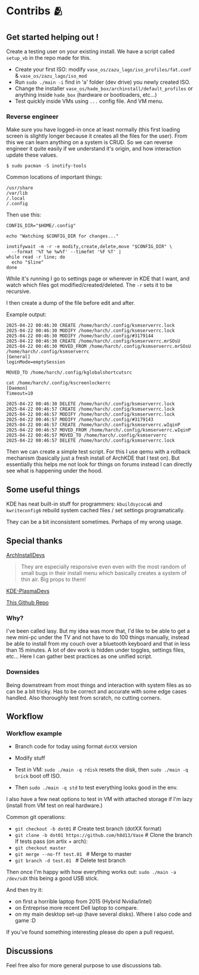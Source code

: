 # Contribs 🫂

## Get started helping out !

Create a testing user on your existing install. We have a script called `setup_vb` in the repo made for this.

- Create your first ISO: modify `vase_os/zazu_lago/iso_profiles/fat.conf` & `vase_os/zazu_lago/iso_mod`
- Run `sudo ./main -i` find in 'a' folder (dev drive) you newly created ISO.
- Change the installer `vase_os/hade_box/archinstall/default_profiles` or anything inside `hade_box` (hardware or bootloaders, etc...)
- Test quickly inside VMs using `...` config file. And VM menu.

### Reverse engineer

Make sure you have logged-in once at least normally (this first loading screen is slightly longer because it creates all the files for the user). From this we can learn anything on a system is CRUD. So we can reverse engineer it quite easily if we understand it's origin, and how interaction update these values.

`$ sudo pacman -S inotify-tools`

Common locations of important things:

```
/usr/share
/var/lib
/.local
/.config
```

Then use this:

```
CONFIG_DIR="$HOME/.config"

echo "Watching $CONFIG_DIR for changes..."

inotifywait -m -r -e modify,create,delete,move "$CONFIG_DIR" \
  --format '%T %e %w%f' --timefmt '%F %T' |
while read -r line; do
  echo "$line"
done
```

While it's running I go to settings page or wherever in KDE that I want, and watch which files got modified/created/deleted. The `-r` sets it to be recursive.

I then create a dump of the file before edit and after. 

Example output:
```
2025-04-22 00:46:30 CREATE /home/harch/.config/ksmserverrc.lock
2025-04-22 00:46:30 MODIFY /home/harch/.config/ksmserverrc.lock
2025-04-22 00:46:30 MODIFY /home/harch/.config/#3179144
2025-04-22 00:46:30 CREATE /home/harch/.config/ksmserverrc.mrSOsU
2025-04-22 00:46:30 MOVED_FROM /home/harch/.config/ksmserverrc.mrSOsU
/home/harch/.config/ksmserverrc
[General]
loginMode=emptySession

MOVED_TO /home/harch/.config/kglobalshortcutsrc

cat /home/harch/.config/kscreenlockerrc
[Daemon]
Timeout=10

2025-04-22 00:46:30 DELETE /home/harch/.config/ksmserverrc.lock
2025-04-22 00:46:57 CREATE /home/harch/.config/ksmserverrc.lock
2025-04-22 00:46:57 MODIFY /home/harch/.config/ksmserverrc.lock
2025-04-22 00:46:57 MODIFY /home/harch/.config/#3179143
2025-04-22 00:46:57 CREATE /home/harch/.config/ksmserverrc.wIqinP
2025-04-22 00:46:57 MOVED_FROM /home/harch/.config/ksmserverrc.wIqinP
2025-04-22 00:46:57 MOVED_TO /home/harch/.config/ksmserverrc
2025-04-22 00:46:57 DELETE /home/harch/.config/ksmserverrc.lock
```

Then we can create a simple test script. For this I use qemu with a rollback mechanism (basically just a fresh install of ArchKDE that I test on). But essentially this helps me not look for things on forums instead I can directly see what is happening under the hood.

## Some useful things

KDE has neat built-in stuff for programmers: `kbuildsycoca6` and `kwriteconfig6` rebuild system cached files / set settings programatically.

They can be a bit inconsistent sometimes. Perhaps of my wrong usage.

## Special thanks

[ArchInstallDevs](https://github.com/archlinux/archinstall/) 
> They are especially responsive even even with the most random of small bugs in their install menu which basically creates a system of thin air. Big props to them!

[KDE-PlasmaDevs](https://kde.org/)

[This Github Repo](https://github.com/shalva97/kde-configuration-files) 

### Why?

I've been called lasy. But my idea was more that, I'd like to be able to get a new mini-pc under the TV and not have to do 100 things manually, instead be able to install from my couch over a bluetooth keyboard and that in less than 15 minutes. A lot of dev work is hidden under toggles, settings files, etc... Here I can gather best practices as one unified script.

### Downsides

Being downstream from most things and interaction with system files as so can be a bit tricky. Has to be correct and accurate with some edge cases handled. Also thoroughly test from scratch, no cutting corners.  


## Workflow

### Workflow example

- Branch code for today using format `dotXX` version
- Modify stuff

- Test in VM: `sudo ./main -q rdisk` resets the disk, then `sudo ./main -q brick` boot off ISO.
- Then `sudo ./main -q std` to test everything looks good in the env. 

I also have a few neat options to test in VM with attached storage if I'm lazy (install from VM test on real hardware.)

Common git operations:
  - `git checkout -b dot01`                               # Create test branch (dotXX format)
  - `git clone -b dot01 https://github.com/h8d13/Vase`    # Clone the branch
If tests pass (on artix + arch):
  - `git checkout master`
  - `git merge --no-ff test.01 `                          # Merge to master
  - `git branch -d test.01 `                              # Delete test branch

Then once I'm happy with how everything works out: `sudo ./main -a /dev/sdX` this being a good USB stick.

And then try it:

- on first a horrible laptop from 2015 (Hybrid Nvidia/Intel) 
- on Entreprise more recent Dell laptop to compare.
- on my main desktop set-up (have several disks). Where I also code and game :D

If you've found something interesting please do open a pull request.

## Discussions

Feel free also for more general purpose to use discussions tab. 